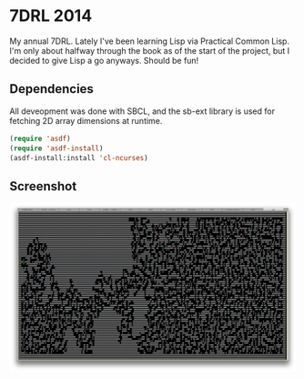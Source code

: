 7DRL 2014
=========

My annual 7DRL. Lately I've been learning Lisp via Practical Common Lisp.
I'm only about halfway through the book as of the start of the project, but I
decided to give Lisp a go anyways. Should be fun!

Dependencies
------------
All deveopment was done with SBCL, and the sb-ext library is used for fetching 2D array dimensions at runtime.

```lisp
(require 'asdf)
(require 'asdf-install)
(asdf-install:install 'cl-ncurses)
```

Screenshot
----------
![ScreenShot](/Screenshot%20(Day%207).png)
